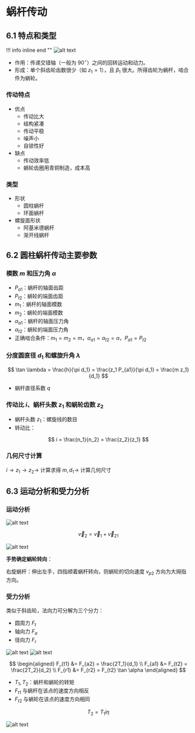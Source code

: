 # 蜗杆传动

## 6.1 特点和类型

!!! info inline end ""
    ![alt text](image.png)

- 作用：传递交错轴（一般为 $90^{\circ}$）之间的回转运动和动力。
- 形成：单个斜齿轮齿数很少（如 $z_1 = 1$），且 $\beta_1$ 很大。所得齿轮为蜗杆，啮合件为蜗轮。

### 传动特点

- 优点
    - 传动比大
    - 结构紧凑
    - 传动平稳
    - 噪声小
    - 自锁性好
- 缺点
    - 传动效率低
    - 蜗轮齿圈用青铜制造，成本高

### 类型

- 形状
    - 圆柱蜗杆
    - 环面蜗杆
- 螺旋面形状
    - 阿基米德蜗杆
    - 渐开线蜗杆

## 6.2 圆柱蜗杆传动主要参数

### 模数 $m$ 和压力角 $\alpha$

- $P_{a1}$：蜗杆的轴面齿距
- $P_{t2}$：蜗轮的端面齿距
- $m_1$：蜗杆的轴面模数
- $m_2$：蜗轮的端面模数
- $\alpha_{a1}$：蜗杆的轴面压力角
- $\alpha_{t2}$：蜗轮的端面压力角
- 正确啮合条件：$m_1 = m_2 = m$，$\alpha_{a1} = \alpha_{t2} = \alpha$，$P_{a1} = P_{t2}$

### 分度圆直径 $d_1$ 和螺旋升角 $\lambda$
  
$$
\tan \lambda = \frac{h}{\pi d_1} = \frac{z_1 P_{a1}}{\pi d_1} = \frac{m z_1}{d_1}
$$

- 蜗杆直径系数 $q$

### 传动比 $i$、蜗杆头数 $z_1$ 和蜗轮齿数 $z_2$

- 蜗杆头数 $z_1$：螺旋线的数目
- 转动比：

$$
i = \frac{n_1}{n_2} = \frac{z_2}{z_1}
$$

### 几何尺寸计算

$i \to z_1 \to z_2 \to$ 计算求得 $m, d_1 \to$ 计算几何尺寸

## 6.3 运动分析和受力分析

### 运动分析

![alt text](image-1.png)

$$
\vec{v}_2 = \vec{v}_1 + \vec{v}_{21}
$$

![alt text](image-2.png)

**手势确定蜗轮转向**：

右旋蜗杆：伸出左手，四指顺着蜗杆转向，则蜗轮的切向速度 $v_{p2}$ 方向为大拇指方向。

### 受力分析

类似于斜齿轮，法向力可分解为三个分力：

- 圆周力 $F_t$
- 轴向力 $F_a$
- 径向力 $F_r$

![alt text](image-3.png)
![alt text](image-4.png)

$$
\begin{aligned}
    F_{t1} &= F_{a2} = \frac{2T_1}{d_1} \\
    F_{a1} &= F_{t2} = \frac{2T_2}{d_2} \\
    F_{r1} &= F_{r2} = F_{t2} \tan \alpha
\end{aligned}
$$

- $T_1, T_2$：蜗杆和蜗轮的转矩
- $F_{t1}$ 与蜗杆在该点的速度方向相反
- $F_{t2}$ 与蜗轮在该点的速度方向相同

$$
T_2 = T_1 i \eta
$$

![alt text](image-5.png)

